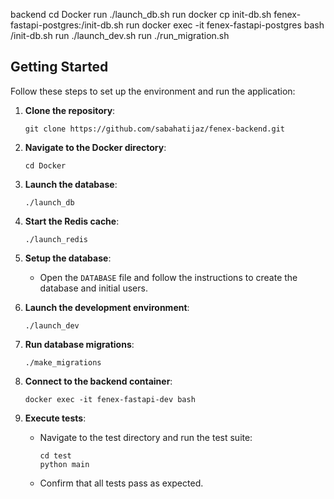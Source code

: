 backend
cd Docker
run ./launch_db.sh
run docker cp init-db.sh fenex-fastapi-postgres:/init-db.sh
run docker exec -it fenex-fastapi-postgres bash /init-db.sh
run ./launch_dev.sh
run ./run_migration.sh
## Getting Started


Follow these steps to set up the environment and run the application:

1. **Clone the repository**:
   ```
   git clone https://github.com/sabahatijaz/fenex-backend.git
   ```



2. **Navigate to the Docker directory**:
   ```
   cd Docker
   ```

3. **Launch the database**:
   ```
   ./launch_db
   ```

4. **Start the Redis cache**:
   ```
   ./launch_redis
   ```

5. **Setup the database**:
   - Open the `DATABASE` file and follow the instructions to create the database and initial users.

6. **Launch the development environment**:
   ```
   ./launch_dev
   ```

7. **Run database migrations**:
   ```
   ./make_migrations
   ```

8. **Connect to the backend container**:
   ```
   docker exec -it fenex-fastapi-dev bash
   ```

9. **Execute tests**:
   - Navigate to the test directory and run the test suite:
     ```
     cd test
     python main
     ```
   - Confirm that all tests pass as expected.